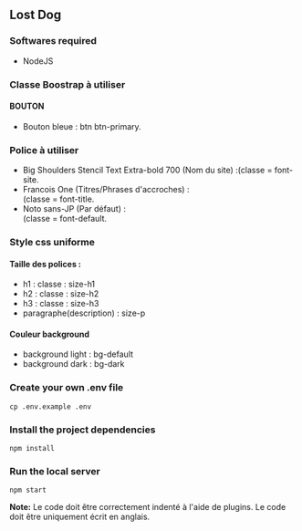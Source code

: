 ## Lost Dog

### Softwares required
- NodeJS

### Classe Boostrap à utiliser
#### BOUTON
- Bouton bleue : btn btn-primary.


### Police à utiliser
- Big Shoulders Stencil Text Extra-bold 700 (Nom du site) :(classe =  font-site.
-  Francois One (Titres/Phrases d'accroches) : <br>(classe = font-title.
- Noto sans-JP (Par défaut) : <br>(classe = font-default.

### Style css uniforme

#### Taille des polices :
- h1 : classe : size-h1
- h2 : classe : size-h2
- h3 : classe : size-h3
- paragraphe(description) : size-p

#### Couleur background
- background light : bg-default
- background dark : bg-dark
 
### Create your own .env file
```
cp .env.example .env
```

### Install the project dependencies
```
npm install
```

### Run the local server
```
npm start
```

**Note:** Le code doit être correctement indenté à l'aide de plugins. Le code doit être uniquement écrit en anglais.
